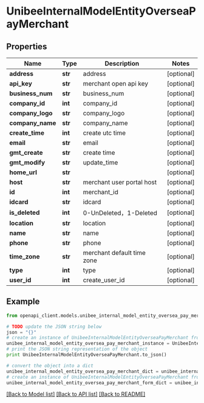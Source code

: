 # UnibeeInternalModelEntityOverseaPayMerchant


## Properties

Name | Type | Description | Notes
------------ | ------------- | ------------- | -------------
**address** | **str** | address | [optional] 
**api_key** | **str** | merchant open api key | [optional] 
**business_num** | **str** | business_num | [optional] 
**company_id** | **int** | company_id | [optional] 
**company_logo** | **str** | company_logo | [optional] 
**company_name** | **str** | company_name | [optional] 
**create_time** | **int** | create utc time | [optional] 
**email** | **str** | email | [optional] 
**gmt_create** | **str** | create time | [optional] 
**gmt_modify** | **str** | update_time | [optional] 
**home_url** | **str** |  | [optional] 
**host** | **str** | merchant user portal host | [optional] 
**id** | **int** | merchant_id | [optional] 
**idcard** | **str** | idcard | [optional] 
**is_deleted** | **int** | 0-UnDeleted，1-Deleted | [optional] 
**location** | **str** | location | [optional] 
**name** | **str** | name | [optional] 
**phone** | **str** | phone | [optional] 
**time_zone** | **str** | merchant default time zone | [optional] 
**type** | **int** | type | [optional] 
**user_id** | **int** | create_user_id | [optional] 

## Example

```python
from openapi_client.models.unibee_internal_model_entity_oversea_pay_merchant import UnibeeInternalModelEntityOverseaPayMerchant

# TODO update the JSON string below
json = "{}"
# create an instance of UnibeeInternalModelEntityOverseaPayMerchant from a JSON string
unibee_internal_model_entity_oversea_pay_merchant_instance = UnibeeInternalModelEntityOverseaPayMerchant.from_json(json)
# print the JSON string representation of the object
print UnibeeInternalModelEntityOverseaPayMerchant.to_json()

# convert the object into a dict
unibee_internal_model_entity_oversea_pay_merchant_dict = unibee_internal_model_entity_oversea_pay_merchant_instance.to_dict()
# create an instance of UnibeeInternalModelEntityOverseaPayMerchant from a dict
unibee_internal_model_entity_oversea_pay_merchant_form_dict = unibee_internal_model_entity_oversea_pay_merchant.from_dict(unibee_internal_model_entity_oversea_pay_merchant_dict)
```
[[Back to Model list]](../README.md#documentation-for-models) [[Back to API list]](../README.md#documentation-for-api-endpoints) [[Back to README]](../README.md)


